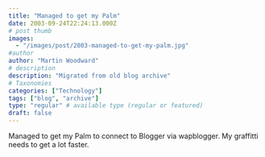 ```yaml
---
title: "Managed to get my Palm"
date: 2003-09-24T22:24:13.000Z
# post thumb
images:
  - "/images/post/2003-managed-to-get-my-palm.jpg"
#author
author: "Martin Woodward"
# description
description: "Migrated from old blog archive"
# Taxonomies
categories: ["Technology"]
tags: ["blog", "archive"]
type: "regular" # available type (regular or featured)
draft: false
---
```


Managed to get my Palm to connect to Blogger via wapblogger.  My graffitti needs to get a lot faster.